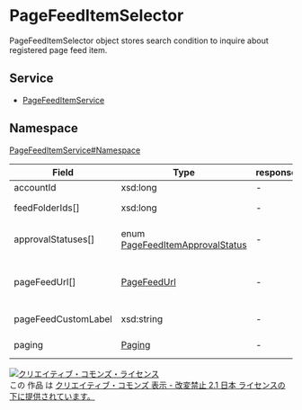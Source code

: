 # PageFeedItemSelector

PageFeedItemSelector object stores search condition to inquire about registered page feed item.

## Service

- [PageFeedItemService](../../services/PageFeedItemService.md)

## Namespace

[PageFeedItemService#Namespace](../../services/PageFeedItemService.md#namespace)

| Field               | Type                                                               | response | get         | Discription                |
|---------------------|--------------------------------------------------------------------|----------|-------------|-------------------|
| accountId           | xsd:long                                                           | -        | Requirement | Account ID        |
| feedFolderIds[]     | xsd:long                                                           | -        | Requirement | Feed folder ID     |
| approvalStatuses[]  | enum [PageFeedItemApprovalStatus](./PageFeedItemApprovalStatus.md) | -        | Optional    | Kind of approval stratus |
| pageFeedUrl[]       | [PageFeedUrl](./PageFeedUrl.md)                                    | -        | Optional    | Search condition of page feed URL|
| pageFeedCustomLabel | xsd:string                                                         | -        | Optional    | Custom label|
| paging              | [Paging](../Common/Paging.md)                                      | -        | Optional    | Setting of paging |

[![クリエイティブ・コモンズ・ライセンス](https://i.creativecommons.org/l/by-nd/2.1/jp/88x31.png)](http://creativecommons.org/licenses/by-nd/2.1/jp/)<br>
この 作品 は [クリエイティブ・コモンズ 表示 - 改変禁止 2.1 日本 ライセンスの下に提供されています。](http://creativecommons.org/licenses/by-nd/2.1/jp/)
